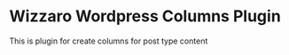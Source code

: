 Wizzaro Wordpress Columns Plugin
=================================

This is plugin for create columns for post type content
